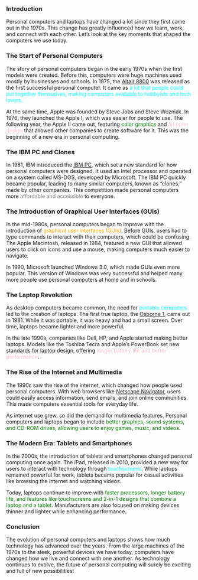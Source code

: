 ### Introduction

Personal computers and laptops have changed a lot since they first came out in the 1970s. This change has greatly influenced how we learn, work, and connect with each other. Let’s look at the key moments that shaped the computers we use today.

### **The Start of Personal Computers**

The story of personal computers began in the early 1970s when the first models were created. Before this, computers were huge machines used mostly by businesses and schools. In 1975, the [Altair 8800](https://en.wikipedia.org/wiki/Altair_8800) was released as the first successful personal computer. It came as <span style="color:cyan">a kit that people could put together themselves, making computers available to hobbyists and tech lovers</spam>.

At the same time, Apple was founded by Steve Jobs and Steve Wozniak. In 1976, they launched the Apple I, which was easier for people to use. The following year, the Apple II came out, featuring <span style="color:green">color graphics</span> and <span style="color:pink">an open design</span> that allowed other companies to create software for it. This was the beginning of a new era in personal computing.

### **The IBM PC and Clones**

In 1981, IBM introduced the [IBM PC](https://en.wikipedia.org/wiki/IBM_Personal_Computer), which set a new standard for how personal computers were designed. It used an Intel processor and operated on a system called MS-DOS, developed by Microsoft. The IBM PC quickly became popular, leading to many similar computers, known as “clones,” made by other companies. This competition made personal computers more <span style="color:grey">affordable and accessible</span> to everyone.

### **The Introduction of Graphical User Interfaces (GUIs)**

In the mid-1980s, personal computers began to improve with the introduction of <span style="color:orange">graphical user interfaces (GUIs)</span>. Before GUIs, users had to type commands to interact with their computers, which could be confusing. The Apple Macintosh, released in 1984, featured a new GUI that allowed users to click on icons and use a mouse, making computers much easier to navigate.

In 1990, Microsoft launched Windows 3.0, which made GUIs even more popular. This version of Windows was very successful and helped many more people use personal computers at home and in schools.

### **The Laptop Revolution**

As desktop computers became common, the need for <span style="color:cyan">portable computers</span> led to the creation of laptops. The first true laptop, the [Osborne 1](https://en.wikipedia.org/wiki/Osborne_1), came out in 1981. While it was portable, it was heavy and had a small screen. Over time, laptops became lighter and more powerful.

In the late 1990s, companies like Dell, HP, and Apple started making better laptops. Models like the Toshiba Tecra and Apple’s PowerBook set new standards for laptop design, offering <span style="color:pink">longer battery life and better performance</span>.

### **The Rise of the Internet and Multimedia**

The 1990s saw the rise of the internet, which changed how people used personal computers. With web browsers like [Netscape Navigator](https://en.wikipedia.org/wiki/Netscape_Navigator), users could easily access information, send emails, and join online communities. This made computers essential tools for everyday life.

As internet use grew, so did the demand for multimedia features. Personal computers and laptops began to include <span style="color:green">better graphics, sound systems, and CD-ROM drives, allowing users to enjoy games, music, and videos</span>.

### **The Modern Era: Tablets and Smartphones**

In the 2000s, the introduction of tablets and smartphones changed personal computing once again. The iPad, released in 2010, provided a new way for users to interact with technology through <span style="color:cyan">touchscreens</span>. While laptops remained powerful for work, tablets became popular for casual activities like browsing the internet and watching videos.

Today, laptops continue to improve with <span style="color:green">faster processors, longer battery life, and features like touchscreens and 2-in-1 designs that combine a laptop and a tablet</span>. Manufacturers are also focused on making devices thinner and lighter while enhancing performance.

### Conclusion

The evolution of personal computers and laptops shows how much technology has advanced over the years. From the large machines of the 1970s to the sleek, powerful devices we have today, computers have changed how we live and connect with one another. As technology continues to evolve, the future of personal computing will surely be exciting and full of new possibilities!